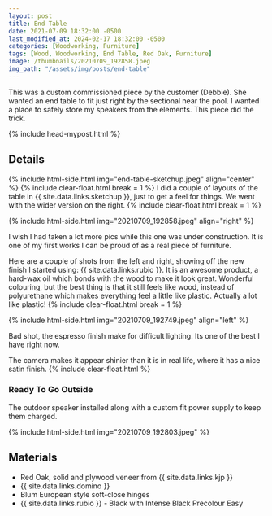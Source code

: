 ```yaml
---
layout: post
title: End Table
date: 2021-07-09 18:32:00 -0500
last_modified_at: 2024-02-17 18:32:00 -0500
categories: [Woodworking, Furniture]
tags: [Wood, Woodworking, End Table, Red Oak, Furniture]
image: /thumbnails/20210709_192858.jpeg
img_path: "/assets/img/posts/end-table"
---
```


This was a custom commissioned piece by the customer (Debbie).  She wanted an end table to fit just right by the sectional near the pool.  I wanted a place to safely store my speakers from the elements.  This piece did the trick.

{% include head-mypost.html %}

## Details

{% include html-side.html img="end-table-sketchup.jpeg" align="center" %}
{% include clear-float.html break = 1 %}
I did a couple of layouts of the table in {{ site.data.links.sketchup }}, just to get a feel for things.  We went with the wider version on the right.
{% include clear-float.html break = 1 %}

{% include html-side.html img="20210709_192858.jpeg" align="right" %}

I wish I had taken a lot more pics while this one was under construction.  It is one of my first works I can be proud of as a real piece of furniture.  

Here are a couple of shots from the left and right, showing off the new finish I started using:  {{ site.data.links.rubio }}.  It is an awesome product, a hard-wax oil which bonds with the wood to make it look great.  Wonderful colouring, but the best thing is that it still feels like wood, instead of polyurethane which makes everything feel a little like plastic.  Actually a lot like plastic!
{% include clear-float.html break = 1 %}

{% include html-side.html img="20210709_192749.jpeg" align="left" %}

Bad shot, the espresso finish make for difficult lighting.  Its one of the best I have right now.  

The camera makes it appear shinier than it is in real life, where it has a nice satin finish.
{% include clear-float.html %}

### Ready To Go Outside

The outdoor speaker installed along with a custom fit power supply to keep them charged.

{% include html-side.html img="20210709_192803.jpeg" %}

## Materials

- Red Oak, solid and plywood veneer from {{ site.data.links.kjp }}
- {{ site.data.links.domino }}
- Blum European style soft-close hinges
- {{ site.data.links.rubio }} - Black with Intense Black Precolour Easy
